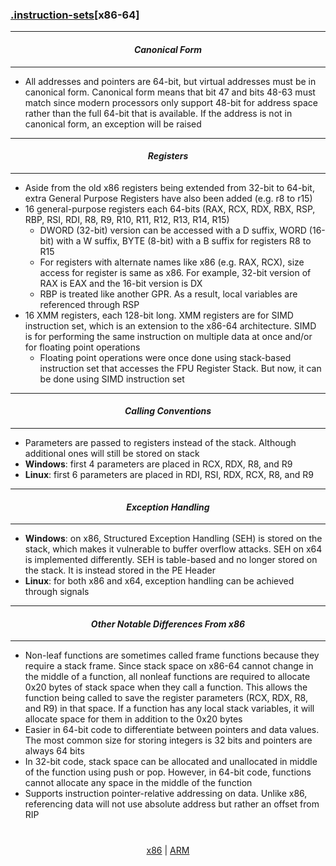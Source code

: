 ### [.instruction-sets](instruction-sets.md)[__x86-64__]

---
#### *<p align='center'> Canonical Form </p>*
---
* All addresses and pointers are 64-bit, but virtual addresses must be in canonical form. Canonical form means that bit 47 and bits 48-63 must match since modern processors only support 48-bit for address space rather than the full 64-bit that is available. If the address is not in canonical form, an exception will be raised 

---
#### *<p align='center'> Registers </p>*
---
* Aside from the old x86 registers being extended from 32-bit to 64-bit, extra General Purpose Registers have also been added (e.g. r8 to r15)
* 16 general-purpose registers each 64-bits (RAX, RCX, RDX, RBX, RSP, RBP, RSI, RDI, R8, R9, R10, R11, R12, R13, R14, R15)
  * DWORD (32-bit) version can be accessed with a D suffix, WORD (16-bit) with a W suffix, BYTE (8-bit) with a B suffix for registers R8 to R15
  * For registers with alternate names like x86 (e.g. RAX, RCX), size access for register is same as x86. For example, 32-bit version of RAX is EAX and the 16-bit version is DX 
  * RBP is treated like another GPR. As a result, local variables are referenced through RSP
* 16 XMM registers, each 128-bit long. XMM registers are for SIMD instruction set, which is an extension to the x86-64 architecture. SIMD is for performing the same instruction on multiple data at once and/or for floating point operations 
  * Floating point operations were once done using stack-based instruction set that accesses the FPU Register Stack. But now, it can be done using SIMD instruction set 

---
#### *<p align='center'> Calling Conventions </p>*
---
* Parameters are passed to registers instead of the stack. Although additional ones will still be stored on stack
* __Windows__: first 4 parameters are placed in RCX, RDX, R8, and R9
* __Linux__: first 6 parameters are placed in RDI, RSI, RDX, RCX, R8, and R9

---
#### *<p align='center'> Exception Handling </p>*
---
* __Windows__: on x86, Structured Exception Handling (SEH) is stored on the stack, which makes it vulnerable to buffer overflow attacks. SEH on x64 is implemented differently. SEH is table-based and no longer stored on the stack. It is instead stored in the PE Header
* __Linux__: for both x86 and x64, exception handling can be achieved through signals 

---
#### *<p align='center'> Other Notable Differences From x86 </p>*
---
* Non-leaf functions are sometimes called frame functions because they require a stack frame. Since stack space on x86-64 cannot change in the middle of a function,  all nonleaf functions are required to allocate 0x20 bytes of stack space when they call a function. This allows the function being called to save the register parameters (RCX, RDX, R8, and R9) in that space. If a function has any local stack variables, it will allocate space for them in addition to the 0x20 bytes
* Easier in 64-bit code to differentiate between pointers and data values. The most common size for storing integers is 32 bits and pointers are always 64 bits
* In 32-bit code, stack space can be allocated and unallocated in middle of the function using push or pop. However, in 64-bit code, functions cannot allocate any space in the middle of the function
* Supports instruction pointer-relative addressing on data. Unlike x86, referencing data will not use absolute address but rather an offset from RIP

#
<p align='center'><a href="/contents/instruction-sets/x86.md">x86</a> | <a href="ARM.md">ARM</a></p>
